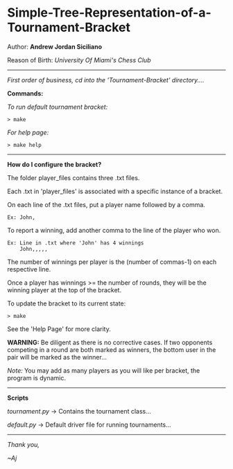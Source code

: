 # Simple-Tree-Representation-of-a-Tournament-Bracket

Author: **Andrew Jordan Siciliano**

Reason of Birth: *University Of Miami's Chess Club*

_____________________________________________

*First order of business, cd into the 'Tournament-Bracket' directory....*

**Commands:**

*To run default tournament bracket:*
	
	> make

*For help page:*
	
	> make help

_____________________________________________

**How do I configure the bracket?**

The folder player_files contains three .txt files. 

Each .txt in 'player_files' is associated with a specific instance of a bracket.

On each line of the .txt files, put a player name followed by a comma.
	
	Ex: John,

To report a winning, add another comma to the line of the player who won.
	
	Ex: Line in .txt where 'John' has 4 winnings
		John,,,,,

The number of winnings per player is the (number of commas-1) on each respective line.

Once a player has winnings >= the number of rounds,
they will be the winning player at the top of the bracket.

To update the bracket to its current state:
	
	> make

See the 'Help Page' for more clarity.

**WARNING:**
Be diligent as there is no corrective cases. 
If two opponents competing in a round are both marked as winners, 
the bottom user in the pair will be marked as the winner...

*Note:* 
You may add as many players as you will like per bracket, the program is dynamic.

_____________________________________________

**Scripts**

*tournament.py* -> Contains the tournament class...

*default.py* -> Default driver file for running tournaments...

_____________________________________________

*Thank you,*

*~Aj*


